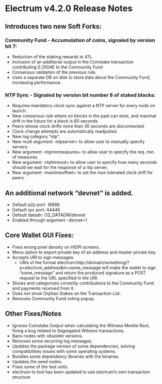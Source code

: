 
# Electrum v4.2.0 Release Notes

## Introduces two new Soft Forks:

### Community Fund - Accumulation of coins, signaled by version bit 7:
  - Reduction of the staking rewards to 4%.
  - Inclusion of an additional output in the Coinstake transaction contributing 0.250AE to the Community Fund
  - Consensus validation of the previous rule.
  - Uses a separate DB on disk to store data about the Community Fund, increasing performance.

### NTP Sync - Signaled by version bit number 8 of staked blocks:
- Requires mandatory clock sync against a NTP server for every node on launch.
- New consensus rule where no blocks in the past can exist, and maximal drift in the future for a block is 60 seconds.
- Peers whose clock drifts more than 30 seconds are disconnected.
- Clock change attempts are automatically readjusted.
- New log category “ntp”.
- New multi argument -ntpserver= to allow user to manually specify servers.
- New argument -ntpminmeasures= to allow user to specify the req. min. of measures.
- New argument -ntptimeout= to allow user to specify how many seconds should we wait for the response of a ntp server.
- New argument -maxtimeoffset= to set the max tolerated clock drift for peers.


## An additional network “devnet” is added.
  - Default p2p port: 18886
  - Default rpc port: 44446
  - Default datadir: OS_DATADIR/devnet
  - Enabled through argument -devnet=1
  
## Core Wallet GUI Fixes:
- Fixes wrong pixel density on HiDPI screens.
- Menu option to export private key of an address and master private key.
- Accepts URI to sign messages.
    - URIs of the format electrum:http://domain/something/?a=electrum_address&m=some_message will make the wallet to sign “some_message” and return the produced signature as a POST request to the URL specified in the URI.
- Shows and categorizes correctly contributions to the Community Fund and payments received from it.
- Does not show Orphan Stakes on the Transaction List.
- Removes Community Fund voting popup.
  
## Other Fixes/Notes
- Ignores Coinstake Output when calculating the Witness Merkle Root, fixing a bug related to Segregated Witness transactions.
- Bans nodes with obsolete versions.
- Removes some recurring log messages.
- Updates the package version of some dependencies, solving compatibilities issues with some operating systems.
- Bundles some dependency libraries with the binaries.
- Updates the seed nodes.
- Fixes some of the test units.
- electrum-tx tool has been updated to use electrum’s own transaction structure


